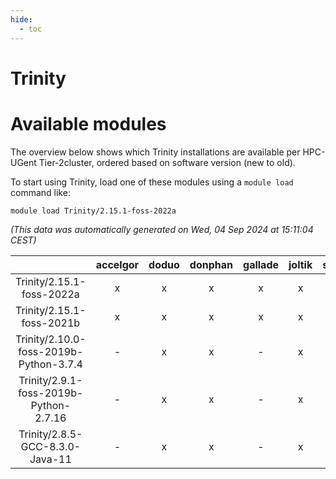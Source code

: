 ```yaml
---
hide:
  - toc
---
```


Trinity
=======

# Available modules


The overview below shows which Trinity installations are available per HPC-UGent Tier-2cluster, ordered based on software version (new to old).

To start using Trinity, load one of these modules using a `module load` command like:

```shell
module load Trinity/2.15.1-foss-2022a
```

*(This data was automatically generated on Wed, 04 Sep 2024 at 15:11:04 CEST)*  

| |accelgor|doduo|donphan|gallade|joltik|shinx|skitty|
| :---: | :---: | :---: | :---: | :---: | :---: | :---: | :---: |
|Trinity/2.15.1-foss-2022a|x|x|x|x|x|-|x|
|Trinity/2.15.1-foss-2021b|x|x|x|x|x|-|x|
|Trinity/2.10.0-foss-2019b-Python-3.7.4|-|x|x|-|x|-|x|
|Trinity/2.9.1-foss-2019b-Python-2.7.16|-|x|x|-|x|-|x|
|Trinity/2.8.5-GCC-8.3.0-Java-11|-|x|x|-|x|-|x|
